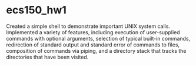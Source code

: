 # ecs150_hw1
Created a simple shell to demonstrate important UNIX system calls. Implemented a variety of features, including execution of user-supplied commands with optional arguments, selection of typical built-in commands, redirection of standard output and standard error of commands to files, composition of commands via piping, and a directory stack that tracks the directories that have been visited.
